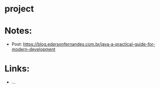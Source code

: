 # project

# Notes:

-   Post:
    https://blog.edersonfernandes.com.br/java-a-practical-guide-for-modern-development

# Links:

-   ...

